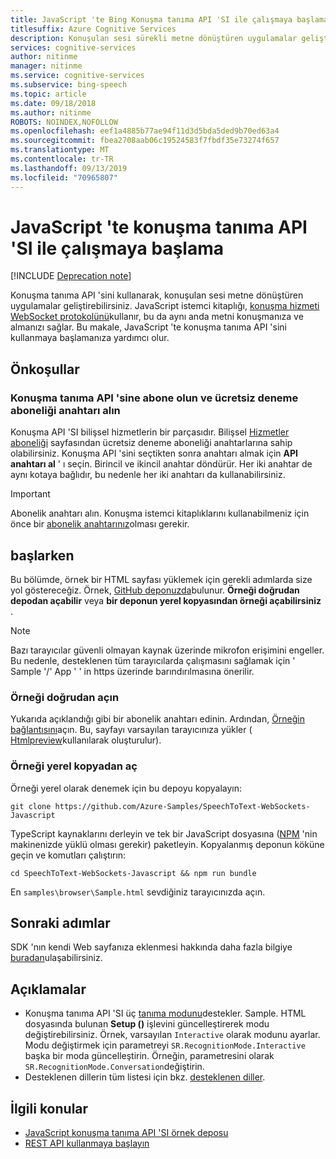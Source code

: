 ```yaml
---
title: JavaScript 'te Bing Konuşma tanıma API 'SI ile çalışmaya başlama | Microsoft Docs
titlesuffix: Azure Cognitive Services
description: Konuşulan sesi sürekli metne dönüştüren uygulamalar geliştirmek için bilişsel hizmetler 'de Bing Konuşma tanıma API 'sini kullanın.
services: cognitive-services
author: nitinme
manager: nitinme
ms.service: cognitive-services
ms.subservice: bing-speech
ms.topic: article
ms.date: 09/18/2018
ms.author: nitinme
ROBOTS: NOINDEX,NOFOLLOW
ms.openlocfilehash: eef1a4885b77ae94f11d3d5bda5ded9b70ed63a4
ms.sourcegitcommit: fbea2708aab06c19524583f7fbdf35e73274f657
ms.translationtype: MT
ms.contentlocale: tr-TR
ms.lasthandoff: 09/13/2019
ms.locfileid: "70965807"
---
```

# <a name="get-started-with-the-speech-recognition-api-in-javascript"></a>JavaScript 'te konuşma tanıma API 'SI ile çalışmaya başlama

[!INCLUDE [Deprecation note](../../../../includes/cognitive-services-bing-speech-api-deprecation-note.md)]

Konuşma tanıma API 'sini kullanarak, konuşulan sesi metne dönüştüren uygulamalar geliştirebilirsiniz. JavaScript istemci kitaplığı, [konuşma hizmeti WebSocket protokolünü](../API-Reference-REST/websocketprotocol.md)kullanır, bu da aynı anda metni konuşmanıza ve almanızı sağlar. Bu makale, JavaScript 'te konuşma tanıma API 'sini kullanmaya başlamanıza yardımcı olur.

## <a name="prerequisites"></a>Önkoşullar

### <a name="subscribe-to-the-speech-recognition-api-and-get-a-free-trial-subscription-key"></a>Konuşma tanıma API 'sine abone olun ve ücretsiz deneme aboneliği anahtarı alın

Konuşma API 'SI bilişsel hizmetlerin bir parçasıdır. Bilişsel [Hizmetler aboneliği](https://azure.microsoft.com/try/cognitive-services/) sayfasından ücretsiz deneme aboneliği anahtarlarına sahip olabilirsiniz. Konuşma API 'sini seçtikten sonra anahtarı almak için **API anahtarı al** ' ı seçin. Birincil ve ikincil anahtar döndürür. Her iki anahtar de aynı kotaya bağlıdır, bu nedenle her iki anahtarı da kullanabilirsiniz.

> [!IMPORTANT]
> Abonelik anahtarı alın. Konuşma istemci kitaplıklarını kullanabilmeniz için önce bir [abonelik anahtarınız](https://azure.microsoft.com/try/cognitive-services/)olması gerekir.

## <a name="get-started"></a>başlarken

Bu bölümde, örnek bir HTML sayfası yüklemek için gerekli adımlarda size yol göstereceğiz. Örnek, [GitHub deponuzda](https://github.com/Azure-Samples/SpeechToText-WebSockets-Javascript)bulunur. **Örneği doğrudan depodan açabilir** veya **bir deponun yerel kopyasından örneği açabilirsiniz** .

> [!NOTE]
> Bazı tarayıcılar güvenli olmayan kaynak üzerinde mikrofon erişimini engeller. Bu nedenle, desteklenen tüm tarayıcılarda çalışmasını sağlamak için ' Sample '/' App ' ' in https üzerinde barındırılmasına önerilir.

### <a name="open-the-sample-directly"></a>Örneği doğrudan açın

Yukarıda açıklandığı gibi bir abonelik anahtarı edinin. Ardından, [Örneğin bağlantısını](https://htmlpreview.github.io/?https://github.com/Azure-Samples/SpeechToText-WebSockets-Javascript/blob/preview/samples/browser/Sample.html)açın. Bu, sayfayı varsayılan tarayıcınıza yükler ( [Htmlpreview](https://github.com/htmlpreview/htmlpreview.github.com)kullanılarak oluşturulur).

### <a name="open-the-sample-from-a-local-copy"></a>Örneği yerel kopyadan aç

Örneği yerel olarak denemek için bu depoyu kopyalayın:

```
git clone https://github.com/Azure-Samples/SpeechToText-WebSockets-Javascript
```

TypeScript kaynaklarını derleyin ve tek bir JavaScript dosyasına ([NPM](https://www.npmjs.com/) 'nin makinenizde yüklü olması gerekir) paketleyin. Kopyalanmış deponun köküne geçin ve komutları çalıştırın:

```
cd SpeechToText-WebSockets-Javascript && npm run bundle
```

En `samples\browser\Sample.html` sevdiğiniz tarayıcınızda açın.

## <a name="next-steps"></a>Sonraki adımlar

SDK 'nın kendi Web sayfanıza eklenmesi hakkında daha fazla bilgiye [buradan](https://github.com/Azure-Samples/SpeechToText-WebSockets-Javascript)ulaşabilirsiniz.

## <a name="remarks"></a>Açıklamalar

- Konuşma tanıma API 'SI üç [tanıma modunu](../concepts.md#recognition-modes)destekler. Sample. HTML dosyasında bulunan **Setup ()** işlevini güncelleştirerek modu değiştirebilirsiniz. Örnek, varsayılan `Interactive` olarak modunu ayarlar. Modu değiştirmek için parametreyi `SR.RecognitionMode.Interactive` başka bir moda güncelleştirin. Örneğin, parametresini olarak `SR.RecognitionMode.Conversation`değiştirin.
- Desteklenen dillerin tüm listesi için bkz. [desteklenen diller](../API-Reference-REST/supportedlanguages.md).

## <a name="related-topics"></a>İlgili konular

- [JavaScript konuşma tanıma API 'SI örnek deposu](https://github.com/Azure-Samples/SpeechToText-WebSockets-Javascript)
- [REST API kullanmaya başlayın](GetStartedREST.md)
